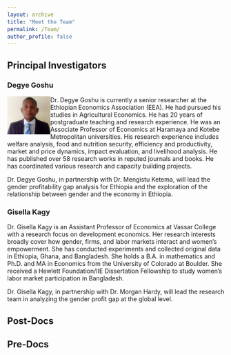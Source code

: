 ```yaml
---
layout: archive
title: "Meet the Team"
permalink: /Team/
author_profile: false
---
```

## Principal Investigators

### Degye Goshu 

<img style="float: left;" src="../images/Degye.png"> Dr. Degye Goshu is currently a senior researcher at the Ethiopian Economics Association (EEA). He had pursued his studies in 
Agricultural Economics. He has 20 years of postgraduate teaching and research experience. He was an Associate Professor of Economics at 
Haramaya and Kotebe Metropolitan universities. His research experience includes welfare analysis, food and nutrition security, efficiency and 
productivity, market and price dynamics, impact evaluation, and livelihood analysis. He has published over 58 research works in reputed
journals and books. He has coordinated various research and capacity building projects.      

Dr. Degye Goshu, in partnership with Dr. Mengistu Ketema, will lead the gender profitability gap analysis for Ethiopia and the exploration of 
the relationship between gender and the economy in Ethiopia.

### Gisella Kagy

Dr. Gisella Kagy is an Assistant Professor of Economics at Vassar College with a research focus on development economics. Her research interests broadly cover how gender, firms, and labor markets interact and women’s empowerment. She has conducted experiments and collected original data in Ethiopia, Ghana, and Bangladesh. She holds a B.A. in mathematics and Ph.D. and MA in Economics from the University of Colorado at Boulder. She received a Hewlett Foundation/IIE Dissertation Fellowship to study women’s labor market participation in Bangladesh. 

Dr. Gisella Kagy, in partnership with Dr. Morgan Hardy, will lead the research team in analyzing the gender profit gap at the global level.

## Post-Docs


## Pre-Docs
